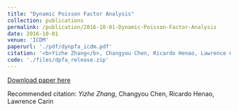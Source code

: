 ```yaml
---
title: "Dynamic Poisson Factor Analysis"
collection: publications
permalink: /publication/2016-10-01-Dynamic-Poisson-Factor-Analysis
date: 2016-10-01
venue: 'ICDM'
paperurl: './pdf/dynpfa_icdm.pdf'
citation: '<b>Yizhe Zhang</b>, Changyou Chen, Ricardo Henao, Lawrence Carin'
code: './files/dpfa_release.zip'
---
```

[Download paper here](./pdf/dynpfa_icdm.pdf)

Recommended citation: *Yizhe Zhang*, Changyou Chen, Ricardo Henao, Lawrence Carin